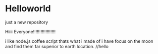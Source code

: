 # Helloworld
just a new repository

Hiiii Everyone!!!!!!!!!!!!!!!!!!

i like node.js coffee script thats what i made of
i have focus on the moon and find them far superior to earth location.
//hello
